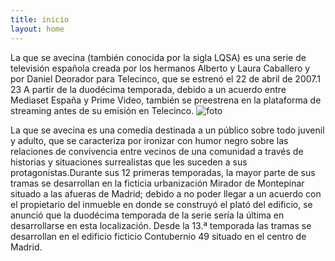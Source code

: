 ```yaml
---
title: inicio
layout: home
---
```



La que se avecina (también conocida por la sigla LQSA) es una serie de televisión española creada por los hermanos Alberto y Laura Caballero y por Daniel Deorador para Telecinco, que se estrenó el 22 de abril de 2007.1​2​3​ A partir de la duodécima temporada, debido a un acuerdo entre Mediaset España y Prime Video, también se preestrena en la plataforma de streaming antes de su emisión en Telecinco.
![foto](https://www.google.com/imgres?q=la%20que%20se%20avecina&imgurl=https%3A%2F%2Fes.web.img2.acsta.net%2Fpictures%2F20%2F12%2F18%2F12%2F22%2F3538912.jpg&imgrefurl=https%3A%2F%2Fwww.sensacine.com%2Fseries%2Fserie-5502%2F&docid=MF_jIcqvCcQRFM&tbnid=7p-5K44_VxiPkM&vet=12ahUKEwien9WQ8ZKJAxXE0QIHHdjgNDMQM3oECBcQAA..i&w=1200&h=1600&hcb=2&ved=2ahUKEwien9WQ8ZKJAxXE0QIHHdjgNDMQM3oECBcQAA)

La que se avecina es una comedia destinada a un público sobre todo juvenil y adulto, que se caracteriza por ironizar con humor negro sobre las relaciones de convivencia entre vecinos de una comunidad a través de historias y situaciones surrealistas que les suceden a sus protagonistas.Durante sus 12 primeras temporadas, la mayor parte de sus tramas se desarrollan en la ficticia urbanización Mirador de Montepinar situado a las afueras de Madrid; debido a no poder llegar a un acuerdo con el propietario del inmueble en donde se construyó el plató del edificio, se anunció que la duodécima temporada de la serie sería la última en desarrollarse en esta localización. Desde la 13.ª temporada las tramas se desarrollan en el edificio ficticio Contubernio 49 situado en el centro de Madrid.

